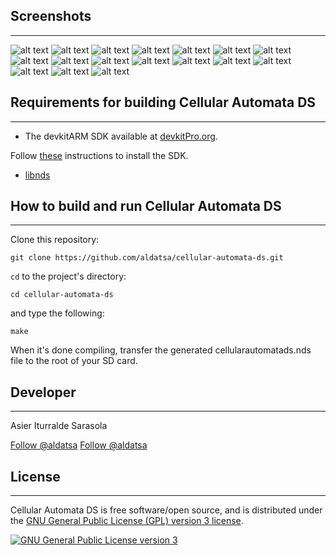 ## Screenshots
---

![alt text](assets/img/screenshots/automata-selection.png "Automata selection menu")
![alt text](assets/img/screenshots/elementary-cellular-automata-rule-101.png "Elementary cellular automata rule 101")
![alt text](assets/img/screenshots/elementary-cellular-automata-rule-126-random.png "Elementary cellular automata rule 126 random initial state")
![alt text](assets/img/screenshots/langton-ant.png "Langton's ant")
![alt text](assets/img/screenshots/langton-hexagonal-ant.png "Langton's hexagonal ant")
![alt text](assets/img/screenshots/boolean-automata-von-neumann-neighborhood.png "Boolean automata Von Neumann neighborhood")
![alt text](assets/img/screenshots/boolean-automata-moore-neighborhood.png "Boolean automata Moore neighborhood")
![alt text](assets/img/screenshots/boolean-hexagonal-automata.png "Boolean hexagonal automata")
![alt text](assets/img/screenshots/boolean-triangular-automata.png "Boolean triangular automata Von Neumann neighborhood")
![alt text](assets/img/screenshots/boolean-triangular-automata-moore-neighborhood.png "Boolean triangular automata Moore neighborhood")
![alt text](assets/img/screenshots/conway-game-of-life.png "Conway's game of life")
![alt text](assets/img/screenshots/munching-squares.png "Munching squares")
![alt text](assets/img/screenshots/BML-traffic-model.png "BML traffic model")
![alt text](assets/img/screenshots/cyclic-cellular-automata.png "Cyclic cellular automata")
![alt text](assets/img/screenshots/stepping-stone.png "Stepping stone")
![alt text](assets/img/screenshots/color-selection-menu.png "Color selection menu")
![alt text](assets/img/screenshots/language-selection.png "Language selection menu")

## Requirements for building Cellular Automata DS
---

* The devkitARM SDK available at [devkitPro.org](http://devkitpro.org).

Follow [these](http://devkitpro.org/wiki/Getting_Started/devkitARM) instructions to install the SDK.

* [libnds](http://libnds.devkitpro.org/)


## How to build and run Cellular Automata DS
---

Clone this repository:

    git clone https://github.com/aldatsa/cellular-automata-ds.git

`cd` to the project's directory:

    cd cellular-automata-ds

and type the following:

    make

When it's done compiling, transfer the generated cellularautomatads.nds file to the root of your SD card.

## Developer
---

Asier Iturralde Sarasola

<span class="social-buttons">
    <!-- Place this tag where you want the button to render. -->
    <a data-style="mega" href="https://github.com/aldatsa" class="github-button">Follow @aldatsa</a>
    <!-- Place this tag right after the last button or just before your close body tag. -->
    <script async defer id="github-bjs" src="https://buttons.github.io/buttons.js"></script>
    <a href="https://twitter.com/aldatsa" class="twitter-follow-button" data-show-count="false" data-size="large">Follow @aldatsa</a>
    <script>!function(d,s,id){var js,fjs=d.getElementsByTagName(s)[0],p=/^http:/.test(d.location)?'http':'https';if(!d.getElementById(id)){js=d.createElement(s);js.id=id;js.src=p+'://platform.twitter.com/widgets.js';fjs.parentNode.insertBefore(js,fjs);}}(document, 'script', 'twitter-wjs');</script>
</span>

## License
---

Cellular Automata DS is free software/open source, and is distributed under the [GNU General Public License (GPL) version 3 license](http://www.gnu.org/licenses/gpl.html).

<a class="license" rel="license" href="http://www.gnu.org/licenses/gpl.html"><img alt="GNU General Public License version 3" style="border-width:0" src="assets/img/GPLv3_Logo.svg.png" /></a>
